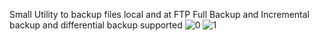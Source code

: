 Small Utility to backup files local and at FTP
Full Backup and Incremental backup and differential backup supported
![0](https://github.com/user-attachments/assets/f1a6a420-03b6-4c56-8b13-ead0f2a32134)
![1](https://github.com/user-attachments/assets/794b6829-3a1b-4c9d-8fb3-1bec7d9cdfce)
